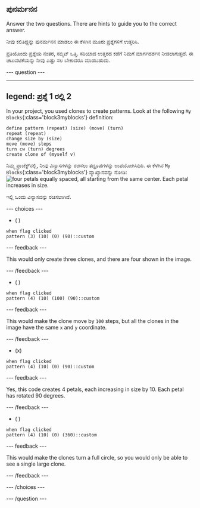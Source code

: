 ## ಪುನರ್ಮನನ

Answer the two questions. There are hints to guide you to the correct answer.

ನೀವು ಕಲಿತಿದ್ದನ್ನು ಪುನರ್ಮನನ ಮಾಡಲು ಈ ಕೆಳಗಿನ ಮೂರು ಪ್ರಶ್ನೆಗಳಿಗೆ ಉತ್ತರಿಸಿ.

ಪ್ರತಿಯೊಂದು ಪ್ರಶ್ನೆಯ ನಂತರ, ಸಬ್ಮಿಟ್‌ ಒತ್ತಿ. ಸರಿಯಾದ ಉತ್ತರದ ಕಡೆಗೆ ನಿಮಗೆ ಮಾರ್ಗದರ್ಶನ ನೀಡಲಾಗುತ್ತದೆ. ಈ ಚಟುವಟಿಕೆಯನ್ನು ನೀವು ಎಷ್ಟು ಸಲ ಬೇಕಾದರೂ ಮಾಡಬಹುದು.

--- question ---

---
legend: ಪ್ರಶ್ನೆ 1 ರಲ್ಲಿ 2
---

In your project, you used clones to create patterns. Look at the following `My Blocks`{:class='block3myblocks'} definition:

```blocks3
define pattern (repeat) (size) (move) (turn)
repeat (repeat)
change size by (size)
move (move) steps
turn cw (turn) degrees
create clone of (myself v)
```

ನಿಮ್ಮ ಪ್ರಾಜೆಕ್ಟ್‌ನಲ್ಲಿ, ನೀವು ವಿನ್ಯಾಸಗಳನ್ನು ರಚಿಸಲು ತದ್ರೂಪಗಳನ್ನು ಉಪಯೋಗಿಸಿದಿರಿ. ಈ ಕೆಳಗಿನ `My Blocks`{:class='block3myblocks'} ವ್ಯಾಖ್ಯಾನವನ್ನು ನೋಡಿ:![four petals equally spaced, all starting from the same center. Each petal increases in size.](images/quiz_1.png)

ಇಲ್ಲಿ ಒಂದು ವಿನ್ಯಾಸವನ್ನು ರಚಿಸಲಾಗಿದೆ.

--- choices ---

- ( )
```blocks3
when flag clicked
pattern (3) (10) (0) (90)::custom
```
  --- feedback ---

This would only create three clones, and there are four shown in the image.

  --- /feedback ---

- ( )

```blocks3
when flag clicked
pattern (4) (10) (100) (90)::custom
```

  --- feedback ---

This would make the clone move by `100` steps, but all the clones in the image have the same `x` and `y` coordinate.

  --- /feedback ---

- (x)

```blocks3
when flag clicked
pattern (4) (10) (0) (90)::custom
```

  --- feedback ---

Yes, this code creates 4 petals, each increasing in size by 10. Each petal has rotated 90 degrees.

  --- /feedback ---

- ( )

```blocks3
when flag clicked
pattern (4) (10) (0) (360)::custom
```

  --- feedback ---

This would make the clones turn a full circle, so you would only be able to see a single large clone.

  --- /feedback ---

--- /choices ---

--- /question ---
